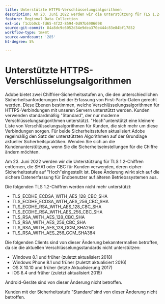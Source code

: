```yaml
---
title: Unterstützte HTTPS-Verschlüsselungsalgorithmen
description: Am 23. Juni 2022 werden wir die Unterstützung für TLS 1.2-Chiffren entfernen, die SHA1 oder CBC für Kunden verwenden, deren cipher-Sicherheitsstufe auf "Hoch"eingestellt ist.
feature: Regional Data Collection
exl-id: f1cbb0cb-fd65-4f22-8594-0d97b6906698
source-git-commit: 84a8dc9c6052d34e9dea370e444c83e84bf17852
workflow-type: tm+mt
source-wordcount: '285'
ht-degree: 5%

---
```


# Unterstützte HTTPS-Verschlüsselungsalgorithmen

Adobe bietet zwei Chiffrier-Sicherheitsstufen an, die den unterschiedlichen Sicherheitsanforderungen bei der Erfassung von First-Party-Daten gerecht werden. Diese Ebenen bestimmen, welche Verschlüsselungsalgorithmen für HTTPS-Verbindungen mit unseren Servern unterstützt werden. Kunden verwenden standardmäßig &quot;Standard&quot;, der nur moderne Verschlüsselungsalgorithmen unterstützt. &quot;Hoch&quot;unterstützt eine kleinere Liste von Verschlüsselungsalgorithmen für Kunden, die sich mehr um diese Verbindungen sorgen. Für beide Sicherheitsstufen aktualisiert Adobe regelmäßig den Satz der unterstützten Algorithmen auf der Grundlage aktueller Sicherheitspraktiken. Wenden Sie sich an die Kundenunterstützung, wenn Sie die Sicherheitseinstellungen für die Chiffre ändern möchten.

Am 23. Juni 2022 werden wir die Unterstützung für TLS 1.2-Chiffren entfernen, die SHA1 oder CBC für Kunden verwenden, deren cipher-Sicherheitsstufe auf &quot;Hoch&quot;eingestellt ist.  Diese Änderung wirkt sich auf die sichere Datenerfassung für Endbenutzer auf älteren Betriebssystemen aus.

Die folgenden TLS 1.2-Chiffren werden nicht mehr unterstützt:

* TLS_ECDHE_ECDSA_WITH_AES_128_CBC_SHA
* TLS_ECDHE_ECDSA_WITH_AES_256_CBC_SHA
* TLS_ECDHE_RSA_WITH_AES_128_CBC_SHA
* TLS_ECDHE_RSA_WITH_AES_256_CBC_SHA
* TLS_RSA_WITH_AES_128_CBC_SHA
* TLS_RSA_WITH_AES_256_CBC_SHA
* TLS_RSA_WITH_AES_128_GCM_SHA256
* TLS_RSA_WITH_AES_256_GCM_SHA384

Die folgenden Clients sind von dieser Änderung bekanntermaßen betroffen, da sie die aktuellen Verschlüsselungsstandards nicht unterstützen:

* Windows 8.1 und früher (zuletzt aktualisiert 2018)
* Windows Phone 8.1 und früher (zuletzt aktualisiert 2016)
* OS X 10.10 und früher (letzte Aktualisierung 2017)
* iOS 8.4 und früher (zuletzt aktualisiert 2015)

Android-Geräte sind von dieser Änderung nicht betroffen.

Kunden mit der Sicherheitsstufe &quot;Standard&quot;sind von dieser Änderung nicht betroffen.
